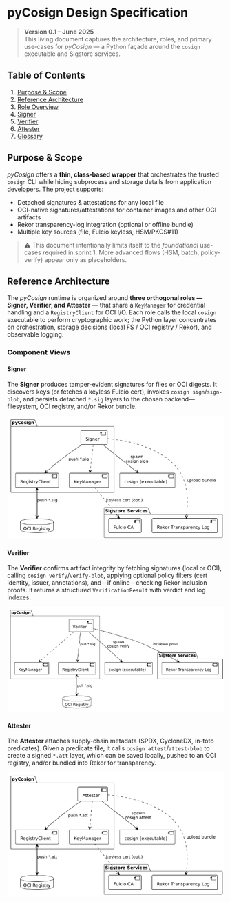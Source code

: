 # pyCosign Design Specification  

> **Version 0.1 – June 2025**  
> This living document captures the architecture, roles, and primary use‑cases for _pyCosign_ — a Python façade around the `cosign` executable and Sigstore services.  

## Table of Contents
1. [Purpose & Scope](#purpose--scope)  
2. [Reference Architecture](#reference-architecture)  
3. [Role Overview](#role-overview)  
4. [Signer](#signer)  
5. [Verifier](#verifier)  
6. [Attester](#attester)  
7. [Glossary](#glossary)

## Purpose & Scope
_pyCosign_ offers a **thin, class-based wrapper** that orchestrates the trusted `cosign` CLI while hiding subprocess and storage details from application developers. The project supports:

* Detached signatures & attestations for any local file  
* OCI-native signatures/attestations for container images and other OCI artifacts  
* Rekor transparency-log integration (optional or offline bundle)  
* Multiple key sources (file, Fulcio keyless, HSM/PKCS#11)

> ⚠️ This document intentionally limits itself to the _foundational_ use-cases required in sprint 1. More advanced flows (HSM, batch, policy-verify) appear only as placeholders.

## Reference Architecture
The _pyCosign_ runtime is organized around **three orthogonal roles — Signer, Verifier, and Attester** — that share a `KeyManager` for credential handling and a `RegistryClient` for OCI I/O. Each role calls the local `cosign` executable to perform cryptographic work; the Python layer concentrates on orchestration, storage decisions (local FS / OCI registry / Rekor), and observable logging.  

### Component Views
#### Signer
The **Signer** produces tamper-evident signatures for files or OCI digests. It discovers keys (or fetches a keyless Fulcio cert), invokes `cosign sign`/`sign-blob`, and persists detached `*.sig` layers to the chosen backend—filesystem, OCI registry, and/or Rekor bundle.  

![Component pyCosign Signer](./component_pycosign_signer.png)

#### Verifier
The **Verifier** confirms artifact integrity by fetching signatures (local or OCI), calling `cosign verify`/`verify-blob`, applying optional policy filters (cert identity, issuer, annotations), and—if online—checking Rekor inclusion proofs. It returns a structured `VerificationResult` with verdict and log indexes.  

![Component pyCosign Verifier](./component_pycosign_verifier.png)

#### Attester
The **Attester** attaches supply-chain metadata (SPDX, CycloneDX, in-toto predicates). Given a predicate file, it calls `cosign attest`/`attest-blob` to create a signed `*.att` layer, which can be saved locally, pushed to an OCI registry, and/or bundled into Rekor for transparency.  

![Component pyCosign Attester](./component_pycosign_attester.png)
